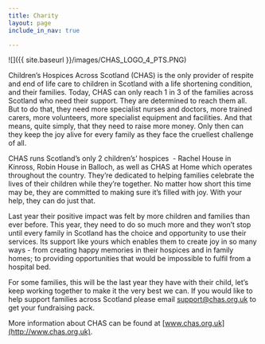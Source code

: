 ```yaml
---
title: Charity
layout: page
include_in_nav: true

---
```

![]({{ site.baseurl }}/images/CHAS_LOGO_4_PTS.PNG)

Children’s Hospices Across Scotland (CHAS) is the only provider of respite and end of life care to children in Scotland with a life shortening condition, and their families. Today, CHAS can only reach 1 in 3 of the families across Scotland who need their support. They are determined to reach them all. But to do that, they need more specialist nurses and doctors, more trained carers, more volunteers, more specialist equipment and facilities. And that means, quite simply, that they need to raise more money. Only then can they keep the joy alive for every family as they face the cruellest challenge of all.

CHAS runs Scotland’s only 2 children’s’ hospices  - Rachel House in Kinross, Robin House in Balloch, as well as CHAS at Home which operates throughout the country. They’re dedicated to helping families celebrate the lives of their children while they’re together. No matter how short this time may be, they are committed to making sure it’s filled with joy. With your help, they can do just that.

Last year their positive impact was felt by more children and families than ever before. This year, they need to do so much more and they won’t stop until every family in Scotland has the choice and opportunity to use their services. Its support like yours which enables them to create joy in so many ways - from creating happy memories in their hospices and in family homes; to providing opportunities that would be impossible to fulfil from a hospital bed.

For some families, this will be the last year they have with their child, let’s keep working together to make it the very best we can. If you would like to help support families across Scotland please email support@chas.org.uk to get your fundraising pack.

More information about CHAS can be found at [www.chas.org.uk](http://www.chas.org.uk).
